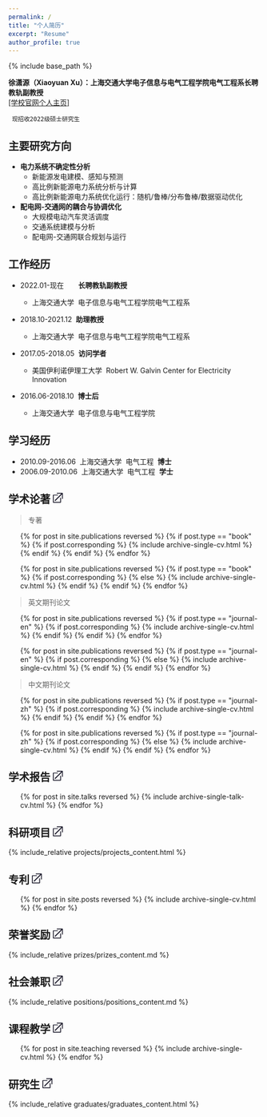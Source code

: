 ```yaml
---
permalink: /
title: "个人简历"
excerpt: "Resume"
author_profile: true
---
```


{% include base_path %}

**徐潇源（Xiaoyuan Xu）：上海交通大学电子信息与电气工程学院电气工程系长聘教轨副教授**<br/>[[学校官网个人主页]](https://eei.sjtu.edu.cn/faculty-detail.php?id=91)

```
 现招收2022级硕士研究生
```

主要研究方向
------
* __电力系统不确定性分析__
  * 新能源发电建模、感知与预测
  * 高比例新能源电力系统分析与计算
  * 高比例新能源电力系统优化运行：随机/鲁棒/分布鲁棒/数据驱动优化
* __配电网-交通网的耦合与协调优化__
  * 大规模电动汽车灵活调度
  * 交通系统建模与分析
  * 配电网-交通网联合规划与运行

工作经历
------
* 2022.01-现在&ensp;&ensp;&ensp;&nbsp;&nbsp;**长聘教轨副教授**
  * 上海交通大学&nbsp;&nbsp;电子信息与电气工程学院电气工程系
  
* 2018.10-2021.12&nbsp;&nbsp;**助理教授**
  * 上海交通大学&nbsp;&nbsp;电子信息与电气工程学院电气工程系

* 2017.05-2018.05&nbsp;&nbsp;**访问学者**
  * 美国伊利诺伊理工大学&nbsp;&nbsp;Robert W. Galvin Center for Electricity Innovation

* 2016.06-2018.10&nbsp;&nbsp;**博士后**
  * 上海交通大学&nbsp;&nbsp;电子信息与电气工程学院

学习经历
------
* 2010.09-2016.06&nbsp;&nbsp;上海交通大学&nbsp;&nbsp;电气工程&nbsp;&nbsp;**博士**
* 2006.09-2010.06&nbsp;&nbsp;上海交通大学&nbsp;&nbsp;电气工程&nbsp;&nbsp;**学士**

学术论著 [<img src="images/skip_to.jpg" width="20" alt="详细情况" />](/publications)
------

  <blockquote> <p>专著</p> </blockquote>
  <ol>
  {% for post in site.publications reversed %}
  {% if post.type == "book" %}
    {% if post.corresponding %}
	  {% include archive-single-cv.html %}
	{% endif %}
  {% endif %}
  {% endfor %}
  
  {% for post in site.publications reversed %}
  {% if post.type == "book" %}
    {% if post.corresponding %}
	{% else %}
	  {% include archive-single-cv.html %}
	{% endif %}
  {% endif %}
  {% endfor %}
  </ol>

  <blockquote> <p>英文期刊论文</p> </blockquote>
  <ol>
  {% for post in site.publications reversed %}
  {% if post.type == "journal-en" %}
    {% if post.corresponding %}
	  {% include archive-single-cv.html %}
	{% endif %}
  {% endif %}
  {% endfor %}
  
  {% for post in site.publications reversed %}
  {% if post.type == "journal-en" %}
    {% if post.corresponding %}
	{% else %}
	  {% include archive-single-cv.html %}
	{% endif %}
  {% endif %}
  {% endfor %}
  </ol>

  <blockquote> <p>中文期刊论文</p> </blockquote>
  <ol>
  {% for post in site.publications reversed %}
  {% if post.type == "journal-zh" %}
    {% if post.corresponding %}
	  {% include archive-single-cv.html %}
	{% endif %}
  {% endif %}
  {% endfor %}
  
  {% for post in site.publications reversed %}
  {% if post.type == "journal-zh" %}
    {% if post.corresponding %}
	{% else %}
	  {% include archive-single-cv.html %}
	{% endif %}
  {% endif %}
  {% endfor %}
  </ol>
<!--
  <blockquote> <p>中文期刊论文</p> </blockquote>
  <ol>
  {% for post in site.publications reversed %}
  {% if post.type == "conference-en" %}
    {% if post.corresponding %}
	  {% include archive-single-cv.html %}
	{% endif %}
  {% endif %}
  {% endfor %}
  
  {% for post in site.publications reversed %}
  {% if post.type == "conference-en" %}
    {% if post.corresponding %}
	{% else %}
	  {% include archive-single-cv.html %}
	{% endif %}
  {% endif %}
  {% endfor %}
  </ol>
-->
  
学术报告 [<img src="images/skip_to.jpg" width="20" alt="详细情况" />](/talks)
------
  <ol>{% for post in site.talks reversed %}
    {% include archive-single-talk-cv.html %}
  {% endfor %}</ol>

科研项目 [<img src="images/skip_to.jpg" width="20" alt="详细情况" />](/projects)
------
   {% include_relative projects/projects_content.html %}

专利 [<img src="images/skip_to.jpg" width="20" alt="详细情况" />](/patents)
------
  <ol>{% for post in site.posts reversed %}
    {% include archive-single-cv.html %}
  {% endfor %}</ol>

荣誉奖励 [<img src="images/skip_to.jpg" width="20" alt="详细情况" />](/prizes)
------
   {% include_relative prizes/prizes_content.md %}

社会兼职 [<img src="images/skip_to.jpg" width="20" alt="详细情况" />](/positions)
------
   {% include_relative positions/positions_content.md %}
  
课程教学 [<img src="images/skip_to.jpg" width="20" alt="详细情况" />](/teaching)
------
  <ul>{% for post in site.teaching reversed %}
    {% include archive-single-cv.html %}
  {% endfor %}</ul>

研究生 [<img src="images/skip_to.jpg" width="20" alt="详细情况" />](/graduates)
------
   {% include_relative graduates/graduates_content.html %}
